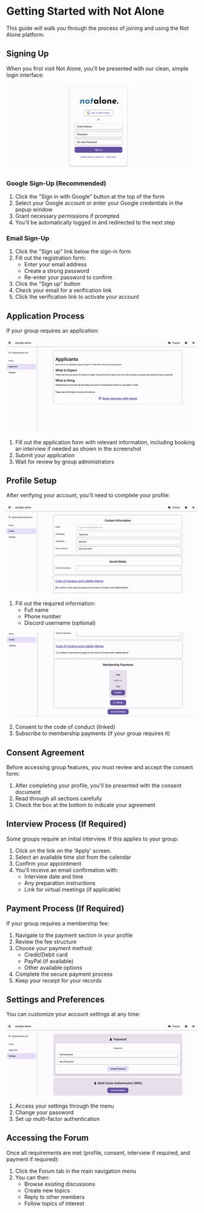 # Getting Started with Not Alone

This guide will walk you through the process of joining and using the Not Alone platform.

## Signing Up

When you first visit Not Alone, you'll be presented with our clean, simple login interface:

![Signup Screen](images/signup_screen.png)

### Google Sign-Up (Recommended)
1. Click the "Sign in with Google" button at the top of the form
2. Select your Google account or enter your Google credentials in the popup window
3. Grant necessary permissions if prompted
4. You'll be automatically logged in and redirected to the next step

### Email Sign-Up
1. Click the "Sign up" link below the sign-in form
2. Fill out the registration form:
   - Enter your email address
   - Create a strong password
   - Re-enter your password to confirm
3. Click the "Sign up" button
4. Check your email for a verification link
5. Click the verification link to activate your account

## Application Process

If your group requires an application:

![Application Screen](images/apply_screen.png)

1. Fill out the application form with relevant information, including booking an interview if needed as shown in the screenshot
2. Submit your application
3. Wait for review by group administrators

## Profile Setup

After verifying your account, you'll need to complete your profile:

![Profile Setup - Basic Information](images/profile_1.png)

1. Fill out the required information:
   - Full name
   - Phone number
   - Discord username (optional)

![Profile Setup - Additional Details](images/profile_2.png)

2. Consent to the code of conduct (linked)
3. Subscribe to membership payments (if your group requires it)

## Consent Agreement

Before accessing group features, you must review and accept the consent form:

1. After completing your profile, you'll be presented with the consent document
2. Read through all sections carefully
3. Check the box at the bottom to indicate your agreement

## Interview Process (If Required)

Some groups require an initial interview. If this applies to your group:

1. Click on the link on the 'Apply' screen.
2. Select an available time slot from the calendar
3. Confirm your appointment
4. You'll receive an email confirmation with:
   - Interview date and time
   - Any preparation instructions
   - Link for virtual meetings (if applicable)

## Payment Process (If Required)

If your group requires a membership fee:

1. Navigate to the payment section in your profile
2. Review the fee structure
3. Choose your payment method:
   - Credit/Debit card
   - PayPal (if available)
   - Other available options
4. Complete the secure payment process
5. Keep your receipt for your records

## Settings and Preferences

You can customize your account settings at any time:

![Settings Screen](images/settings_screen.png)

1. Access your settings through the menu
2. Change your password
3. Set up multi-factor authentication

## Accessing the Forum

Once all requirements are met (profile, consent, interview if required, and payment if required):

1. Click the Forum tab in the main navigation menu
2. You can then:
   - Browse existing discussions
   - Create new topics
   - Reply to other members
   - Follow topics of interest
